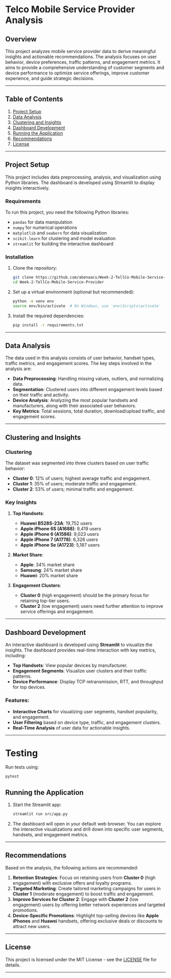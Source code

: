 # Telco Mobile Service Provider Analysis

## Overview

This project analyzes mobile service provider data to derive meaningful insights and actionable recommendations. The analysis focuses on user behavior, device preferences, traffic patterns, and engagement metrics. It aims to provide a comprehensive understanding of customer segments and device performance to optimize service offerings, improve customer experience, and guide strategic decisions.

---

## Table of Contents

1. [Project Setup](#project-setup)
2. [Data Analysis](#data-analysis)
3. [Clustering and Insights](#clustering-and-insights)
4. [Dashboard Development](#dashboard-development)
5. [Running the Application](#running-the-application)
6. [Recommendations](#recommendations)
7. [License](#license)

---

## Project Setup

This project includes data preprocessing, analysis, and visualization using Python libraries. The dashboard is developed using Streamlit to display insights interactively.

### Requirements

To run this project, you need the following Python libraries:

- `pandas` for data manipulation
- `numpy` for numerical operations
- `matplotlib` and `seaborn` for data visualization
- `scikit-learn` for clustering and model evaluation
- `streamlit` for building the interactive dashboard

### Installation

1. Clone the repository:

   ```bash
   git clone https://github.com/abenaacs/Week-2-TellCo-Mobile-Service-Provider.git
   cd Week-2-TellCo-Mobile-Service-Provider
   ```

2. Set up a virtual environment (optional but recommended):

   ```bash
   python -m venv env
   source env/bin/activate  # On Windows, use `env\Scripts\activate`
   ```

3. Install the required dependencies:
   ```bash
   pip install -r requirements.txt
   ```

---

## Data Analysis

The data used in this analysis consists of user behavior, handset types, traffic metrics, and engagement scores. The key steps involved in the analysis are:

- **Data Preprocessing**: Handling missing values, outliers, and normalizing data.
- **Segmentation**: Clustered users into different engagement levels based on their traffic and activity.
- **Device Analysis**: Analyzing the most popular handsets and manufacturers, along with their associated user behaviors.
- **Key Metrics**: Total sessions, total duration, download/upload traffic, and engagement scores.

---

## Clustering and Insights

### Clustering

The dataset was segmented into three clusters based on user traffic behavior:

- **Cluster 0**: 12% of users; highest average traffic and engagement.
- **Cluster 1**: 35% of users; moderate traffic and engagement.
- **Cluster 2**: 53% of users; minimal traffic and engagement.

### Key Insights

1. **Top Handsets**:

   - **Huawei B528S-23A**: 19,752 users
   - **Apple iPhone 6S (A1688)**: 9,419 users
   - **Apple iPhone 6 (A1586)**: 9,023 users
   - **Apple iPhone 7 (A1778)**: 6,326 users
   - **Apple iPhone Se (A1723)**: 5,187 users

2. **Market Share**:

   - **Apple**: 34% market share
   - **Samsung**: 24% market share
   - **Huawei**: 20% market share

3. **Engagement Clusters**:
   - **Cluster 0** (high engagement) should be the primary focus for retaining top-tier users.
   - **Cluster 2** (low engagement) users need further attention to improve service offerings and engagement.

---

## Dashboard Development

An interactive dashboard is developed using **Streamlit** to visualize the insights. The dashboard provides real-time interaction with key metrics, including:

- **Top Handsets**: View popular devices by manufacturer.
- **Engagement Segments**: Visualize user clusters and their traffic patterns.
- **Device Performance**: Display TCP retransmission, RTT, and throughput for top devices.

### Features:

- **Interactive Charts** for visualizing user segments, handset popularity, and engagement.
- **User Filtering** based on device type, traffic, and engagement clusters.
- **Real-Time Analysis** of user data for actionable insights.

---

# Testing

Run tests using:

```bash
pytest
```

## Running the Application

1. Start the Streamlit app:

   ```bash
   streamlit run src/app.py
   ```

2. The dashboard will open in your default web browser. You can explore the interactive visualizations and drill down into specific user segments, handsets, and engagement metrics.

---

## Recommendations

Based on the analysis, the following actions are recommended:

1. **Retention Strategies**: Focus on retaining users from **Cluster 0** (high engagement) with exclusive offers and loyalty programs.
2. **Targeted Marketing**: Create tailored marketing campaigns for users in **Cluster 1** (moderate engagement) to boost traffic and engagement.
3. **Improve Services for Cluster 2**: Engage with **Cluster 2** (low engagement) users by offering better network experiences and targeted promotions.
4. **Device-Specific Promotions**: Highlight top-selling devices like **Apple iPhones** and **Huawei** handsets, offering exclusive deals or discounts to attract new users.

---

## License

This project is licensed under the MIT License - see the [LICENSE](LICENSE) file for details.

---
